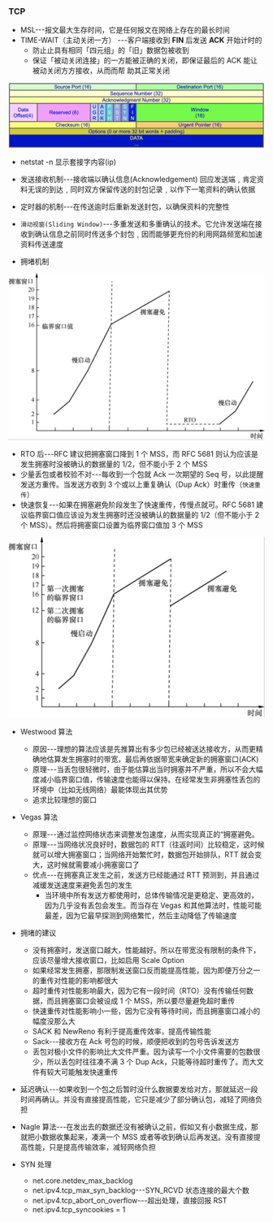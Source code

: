 ### TCP

- MSL---报文最⼤生存时间，它是任何报文在网络上存在的最长时间
- TIME-WAIT（主动关闭一方） ---客户端接收到 **FIN** 后发送 **ACK** 开始计时的
  - 防⽌止具有相同「四元组」的「旧」数据包被收到
  - 保证「被动关闭连接」的一方能被正确的关闭，即保证最后的 ACK 能让被动关闭⽅方接收，从⽽而帮 助其正常关闭

![](../assets/network/tcpFrame.png)

- netstat -n 显示套接字内容(ip)

- 发送接收机制---接收端以确认信息(Acknowledgement) 回应发送端﹐肯定资料无误的到达﹐同时双方保留传送的封包记录﹐以作下一笔资料的确认依据

- 定时器的机制---在传送逾时后重新发送封包，以确保资料的完整性

- `滑动视窗(Sliding Window)`---多重发送和多重确认的技术。它允许发送端在接收到确认信息之前同时传送多个封包﹐因而能够更充份的利用网路频宽和加速资料传送速度

- 拥堵机制

![](../assets/network/windowStart.png)

- RTO 后---RFC 建议把拥塞窗口降到 1 个 MSS，而 RFC 5681 则认为应该是发生拥塞时没被确认的数据量的 1/2，但不能小于 2 个 MSS
- 少量丢包或者校验不对---每收到一个包就 Ack 一次期望的 Seq 号，以此提醒发送方重传。当发送方收到 3 个或以上重复确认（Dup Ack）时重传（`快速重传`）
- 快速恢复---如果在拥塞避免阶段发生了快速重传，传慢点就可。RFC 5681 建议临界窗口值应该设为发生拥塞时还没被确认的数据量的 1/2（但不能小于 2 个 MSS）。然后将拥塞窗口设置为临界窗口值加 3 个 MSS

![](../assets/network/windowStartDrop.png)

- Westwood 算法

  - 原因---理想的算法应该是先推算出有多少包已经被送达接收方，从而更精确地估算发生拥塞时的带宽，最后再依据带宽来确定新的拥塞窗口(ACK)
  - 原理---当丢包很轻微时，由于能估算出当时拥塞并不严重，所以不会大幅度减小临界窗口值，传输速度也能得以保持。在经常发生非拥塞性丢包的环境中（比如无线网络）最能体现出其优势
  - 追求比较理想的窗口

- Vegas 算法

  - 原理---通过监控网络状态来调整发包速度，从而实现真正的“拥塞避免。
  - 原理---当网络状况良好时，数据包的 RTT（往返时间）比较稳定，这时候就可以增大拥塞窗口；当网络开始繁忙时，数据包开始排队，RTT 就会变大，这时候就需要减小拥塞窗口了
  - 优点---在拥塞真正发生之前，发送方已经能通过 RTT 预测到，并且通过减缓发送速度来避免丢包的发生
    - 当环境中所有发送方都使用时，总体传输情况是更稳定、更高效的，因为几乎没有丢包会发生。而当存在 Vegas 和其他算法时，性能可能最差，因为它最早探测到网络繁忙，然后主动降低了传输速度

- 拥堵的建议

  - 没有拥塞时，发送窗口越大，性能越好。所以在带宽没有限制的条件下，应该尽量增大接收窗口，比如启用 Scale Option
  - 如果经常发生拥塞，那限制发送窗口反而能提高性能，因为即便万分之一的重传对性能的影响都很大
  - 超时重传对性能影响最大，因为它有一段时间（RTO）没有传输任何数据，而且拥塞窗口会被设成 1 个 MSS，所以要尽量避免超时重传
  - 快速重传对性能影响小一些，因为它没有等待时间，而且拥塞窗口减小的幅度没那么大
  - SACK 和 NewReno 有利于提高重传效率，提高传输性能
  - Sack---接收方在 Ack 号包的时候，顺便把收到的包号告诉发送方
  - 丢包对极小文件的影响比大文件严重。因为读写一个小文件需要的包数很少，所以丢包时往往凑不满 3 个 Dup Ack，只能等待超时重传了。而大文件有较大可能触发快速重传

- 延迟确认---如果收到一个包之后暂时没什么数据要发给对方，那就延迟一段时间再确认。并没有直接提高性能，它只是减少了部分确认包，减轻了网络负担

- Nagle 算法---在发出去的数据还没有被确认之前，假如又有小数据生成，那就把小数据收集起来，凑满一个 MSS 或者等收到确认后再发送。没有直接提高性能，只是提高传输效率，减轻网络负担

- SYN 处理

  - net.core.netdev_max_backlog
  - net.ipv4.tcp_max_syn_backlog---SYN_RCVD 状态连接的最大个数
  - net.ipv4.tcp_abort_on_overflow---超出处理，直接回报 RST
  - net.ipv4.tcp_syncookies = 1
